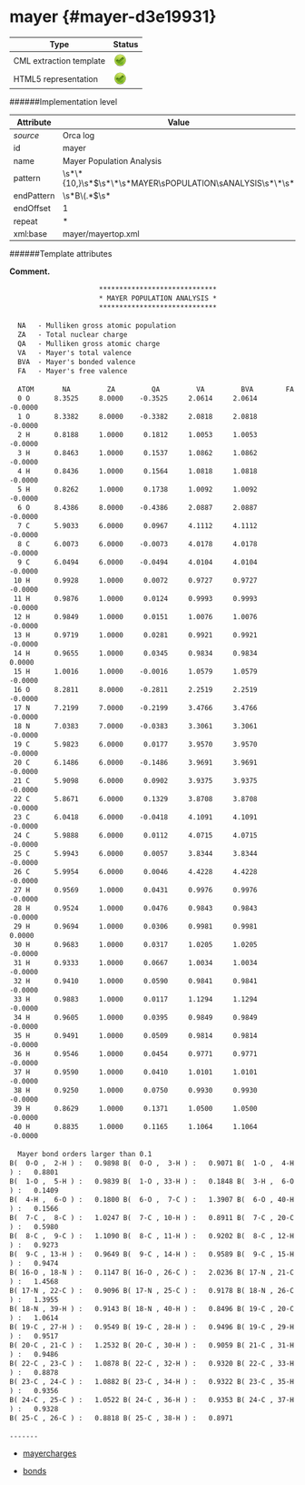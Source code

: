 # mayer {#mayer-d3e19931}


| Type                                                                                                                                                | Status                                                                                                                                              |
|----|----|
| CML extraction template                                                                                                                             | ![](/imgs/Total.png)                                                                                                                                |
| HTML5 representation                                                                                                                                | ![](/imgs/Total.png)                                                                                                                                |

######Implementation level

| Attribute                                                                                                                                           | Value                                                                                                                                               |
|----|----|
| *source*                                                                                                                                            | Orca log                                                                                                                                            |
| id                                                                                                                                                  | mayer                                                                                                                                               |
| name                                                                                                                                                | Mayer Population Analysis                                                                                                                           |
| pattern                                                                                                                                             | \\s\*\\\*{10,}\\s\*\$\\s\*\\\*\\s\*MAYER\\sPOPULATION\\sANALYSIS\\s\*\\\*\\s\*                                                                      |
| endPattern                                                                                                                                          | \\s\*B\\(.\*\$\\s\*                                                                                                                                 |
| endOffset                                                                                                                                           | 1                                                                                                                                                   |
| repeat                                                                                                                                              | \*                                                                                                                                                  |
| xml:base                                                                                                                                            | mayer/mayertop.xml                                                                                                                                  |

######Template attributes

**Comment.**

                          *****************************
                          * MAYER POPULATION ANALYSIS *
                          *****************************

      NA   - Mulliken gross atomic population
      ZA   - Total nuclear charge
      QA   - Mulliken gross atomic charge
      VA   - Mayer's total valence
      BVA  - Mayer's bonded valence
      FA   - Mayer's free valence

      ATOM       NA         ZA         QA         VA         BVA        FA
      0 O      8.3525     8.0000    -0.3525     2.0614     2.0614    -0.0000
      1 O      8.3382     8.0000    -0.3382     2.0818     2.0818    -0.0000
      2 H      0.8188     1.0000     0.1812     1.0053     1.0053    -0.0000
      3 H      0.8463     1.0000     0.1537     1.0862     1.0862    -0.0000
      4 H      0.8436     1.0000     0.1564     1.0818     1.0818    -0.0000
      5 H      0.8262     1.0000     0.1738     1.0092     1.0092    -0.0000
      6 O      8.4386     8.0000    -0.4386     2.0887     2.0887    -0.0000
      7 C      5.9033     6.0000     0.0967     4.1112     4.1112    -0.0000
      8 C      6.0073     6.0000    -0.0073     4.0178     4.0178    -0.0000
      9 C      6.0494     6.0000    -0.0494     4.0104     4.0104    -0.0000
     10 H      0.9928     1.0000     0.0072     0.9727     0.9727    -0.0000
     11 H      0.9876     1.0000     0.0124     0.9993     0.9993    -0.0000
     12 H      0.9849     1.0000     0.0151     1.0076     1.0076    -0.0000
     13 H      0.9719     1.0000     0.0281     0.9921     0.9921    -0.0000
     14 H      0.9655     1.0000     0.0345     0.9834     0.9834     0.0000
     15 H      1.0016     1.0000    -0.0016     1.0579     1.0579    -0.0000
     16 O      8.2811     8.0000    -0.2811     2.2519     2.2519    -0.0000
     17 N      7.2199     7.0000    -0.2199     3.4766     3.4766    -0.0000
     18 N      7.0383     7.0000    -0.0383     3.3061     3.3061    -0.0000
     19 C      5.9823     6.0000     0.0177     3.9570     3.9570    -0.0000
     20 C      6.1486     6.0000    -0.1486     3.9691     3.9691    -0.0000
     21 C      5.9098     6.0000     0.0902     3.9375     3.9375    -0.0000
     22 C      5.8671     6.0000     0.1329     3.8708     3.8708    -0.0000
     23 C      6.0418     6.0000    -0.0418     4.1091     4.1091    -0.0000
     24 C      5.9888     6.0000     0.0112     4.0715     4.0715    -0.0000
     25 C      5.9943     6.0000     0.0057     3.8344     3.8344    -0.0000
     26 C      5.9954     6.0000     0.0046     4.4228     4.4228    -0.0000
     27 H      0.9569     1.0000     0.0431     0.9976     0.9976    -0.0000
     28 H      0.9524     1.0000     0.0476     0.9843     0.9843    -0.0000
     29 H      0.9694     1.0000     0.0306     0.9981     0.9981     0.0000
     30 H      0.9683     1.0000     0.0317     1.0205     1.0205    -0.0000
     31 H      0.9333     1.0000     0.0667     1.0034     1.0034    -0.0000
     32 H      0.9410     1.0000     0.0590     0.9841     0.9841    -0.0000
     33 H      0.9883     1.0000     0.0117     1.1294     1.1294    -0.0000
     34 H      0.9605     1.0000     0.0395     0.9849     0.9849    -0.0000
     35 H      0.9491     1.0000     0.0509     0.9814     0.9814    -0.0000
     36 H      0.9546     1.0000     0.0454     0.9771     0.9771    -0.0000
     37 H      0.9590     1.0000     0.0410     1.0101     1.0101    -0.0000
     38 H      0.9250     1.0000     0.0750     0.9930     0.9930    -0.0000
     39 H      0.8629     1.0000     0.1371     1.0500     1.0500    -0.0000
     40 H      0.8835     1.0000     0.1165     1.1064     1.1064    -0.0000

      Mayer bond orders larger than 0.1
    B(  0-O ,  2-H ) :   0.9898 B(  0-O ,  3-H ) :   0.9071 B(  1-O ,  4-H ) :   0.8801 
    B(  1-O ,  5-H ) :   0.9839 B(  1-O , 33-H ) :   0.1848 B(  3-H ,  6-O ) :   0.1409 
    B(  4-H ,  6-O ) :   0.1800 B(  6-O ,  7-C ) :   1.3907 B(  6-O , 40-H ) :   0.1566 
    B(  7-C ,  8-C ) :   1.0247 B(  7-C , 10-H ) :   0.8911 B(  7-C , 20-C ) :   0.5980 
    B(  8-C ,  9-C ) :   1.1090 B(  8-C , 11-H ) :   0.9202 B(  8-C , 12-H ) :   0.9273 
    B(  9-C , 13-H ) :   0.9649 B(  9-C , 14-H ) :   0.9589 B(  9-C , 15-H ) :   0.9474 
    B( 16-O , 18-N ) :   0.1147 B( 16-O , 26-C ) :   2.0236 B( 17-N , 21-C ) :   1.4568 
    B( 17-N , 22-C ) :   0.9096 B( 17-N , 25-C ) :   0.9178 B( 18-N , 26-C ) :   1.3955 
    B( 18-N , 39-H ) :   0.9143 B( 18-N , 40-H ) :   0.8496 B( 19-C , 20-C ) :   1.0614 
    B( 19-C , 27-H ) :   0.9549 B( 19-C , 28-H ) :   0.9496 B( 19-C , 29-H ) :   0.9517 
    B( 20-C , 21-C ) :   1.2532 B( 20-C , 30-H ) :   0.9059 B( 21-C , 31-H ) :   0.9486 
    B( 22-C , 23-C ) :   1.0878 B( 22-C , 32-H ) :   0.9320 B( 22-C , 33-H ) :   0.8878 
    B( 23-C , 24-C ) :   1.0882 B( 23-C , 34-H ) :   0.9322 B( 23-C , 35-H ) :   0.9356 
    B( 24-C , 25-C ) :   1.0522 B( 24-C , 36-H ) :   0.9353 B( 24-C , 37-H ) :   0.9328 
    B( 25-C , 26-C ) :   0.8818 B( 25-C , 38-H ) :   0.8971 

    -------
        

-   [mayercharges](/out/md/cml/orca_log/mayercharges-d3e19938)

<!-- -->

-   [bonds](/out/md/cml/orca_log/bonds-d3e19985)



